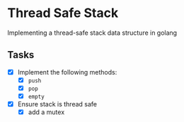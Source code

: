 # Thread Safe Stack
Implementing a thread-safe stack data structure in golang

## Tasks
- [x] Implement the following methods:
  - [x] `push`
  - [x] `pop`
  - [x] `empty`
- [x] Ensure stack is thread safe
  - [x] add a mutex
